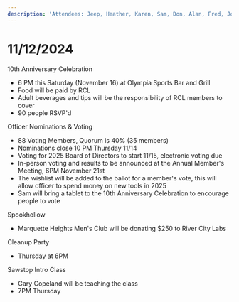 ```yaml
---
description: 'Attendees: Jeep, Heather, Karen, Sam, Don, Alan, Fred, Joe, Mike'
---
```


# 11/12/2024

10th Anniversary Celebration

* 6 PM this Saturday (November 16) at Olympia Sports Bar and Grill
* Food will be paid by RCL
* Adult beverages and tips will be the responsibility of RCL members to cover
* 90 people RSVP'd

Officer Nominations & Voting

* 88 Voting Members, Quorum is 40% (35 members)
* Nominations close 10 PM Thursday 11/14
* Voting for 2025 Board of Directors to start 11/15, electronic voting due&#x20;
* In-person voting and results to be announced at the Annual Member's Meeting, 6PM November 21st
* The wishlist will be added to the ballot for a member's vote, this will allow officer to spend money on new tools in 2025
* Sam will bring a tablet to the 10th Anniversary Celebration to encourage people to vote

Spookhollow

* Marquette Heights Men's Club will be donating $250 to River City Labs

Cleanup Party

* Thursday at 6PM

Sawstop Intro Class

* Gary Copeland will be teaching the class
* 7PM Thursday
